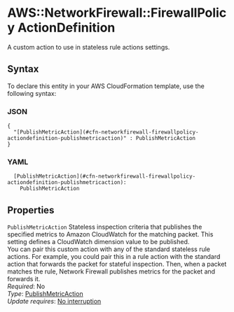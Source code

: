 # AWS::NetworkFirewall::FirewallPolicy ActionDefinition<a name="aws-properties-networkfirewall-firewallpolicy-actiondefinition"></a>

A custom action to use in stateless rule actions settings\.

## Syntax<a name="aws-properties-networkfirewall-firewallpolicy-actiondefinition-syntax"></a>

To declare this entity in your AWS CloudFormation template, use the following syntax:

### JSON<a name="aws-properties-networkfirewall-firewallpolicy-actiondefinition-syntax.json"></a>

```
{
  "[PublishMetricAction](#cfn-networkfirewall-firewallpolicy-actiondefinition-publishmetricaction)" : PublishMetricAction
}
```

### YAML<a name="aws-properties-networkfirewall-firewallpolicy-actiondefinition-syntax.yaml"></a>

```
  [PublishMetricAction](#cfn-networkfirewall-firewallpolicy-actiondefinition-publishmetricaction):
    PublishMetricAction
```

## Properties<a name="aws-properties-networkfirewall-firewallpolicy-actiondefinition-properties"></a>

`PublishMetricAction` <a name="cfn-networkfirewall-firewallpolicy-actiondefinition-publishmetricaction"></a>
Stateless inspection criteria that publishes the specified metrics to Amazon CloudWatch for the matching packet\. This setting defines a CloudWatch dimension value to be published\.  
You can pair this custom action with any of the standard stateless rule actions\. For example, you could pair this in a rule action with the standard action that forwards the packet for stateful inspection\. Then, when a packet matches the rule, Network Firewall publishes metrics for the packet and forwards it\.  
_Required_: No  
_Type_: [PublishMetricAction](aws-properties-networkfirewall-firewallpolicy-publishmetricaction.md)  
_Update requires_: [No interruption](https://docs.aws.amazon.com/AWSCloudFormation/latest/UserGuide/using-cfn-updating-stacks-update-behaviors.html#update-no-interrupt)
